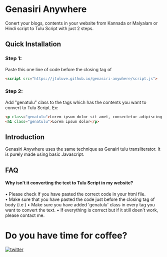 
# Genasiri Anywhere

Conert your blogs, contents in your website from Kannada or Malyalam or Hindi script to Tulu Script with just 2 steps.


## Quick Installation
### Step 1:
Paste this one line of code before the closing tag of </body>

```html
<script src="https://jtuluve.github.io/genasiri-anywhere/script.js">
```
### Step 2:
Add "genatulu" class to the tags which has the contents you want to convert to Tulu Script. 
Ex: 
```html
<p class="genatulu">Lorem ipsum dolor sit amet, consectetur adipiscing elit. Donec eros.</p>
<h1 class="genatulu">Lorem ipsum dolor</p>
```
## Introduction 
Genasiri Anywhere uses the same technique as Genairi tulu transliterator. It is purely made using basic Javascript. 
## FAQ

#### Why isn't it converting the text to Tulu Script in my website?

• Please check If you have pasted the correct code in your html file.</br>
• Make sure that you have pasted the code just before the closing tag of body (i.e </body>)
• Make sure you have added 'genatulu' class in every tag you want to convert the text.
• If everything is correct but if it still doen't work, please contact me.


# Do you have time for coffee?
[![twitter](https://img.shields.io/badge/Buy_me_a_coffee-f7ff05?style=for-the-badge&logo=buymeacoffee&logoColor=054ccf&labelWidth=100)](https://www.buymeacoffee.com/jtuluve)


